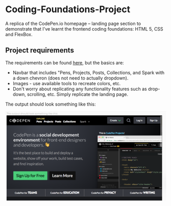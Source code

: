 # Coding-Foundations-Project

A replica of the CodePen.io homepage – landing page section to demonstrate that I've learnt the frontend coding foundations: HTML 5, CSS and FlexBox.

## Project requirements

The requirements can be found [here](https://devcamp.com/trails/digital-foundations/campsites/298/guides/digital-and-coding-literacy-capstone-project), but the basics are:

- Navbar that includes "Pens, Projects, Posts, Collections, and Spark with a down chevron (does not need to actually dropdown).
- Images - use available tools to recreate colors, etc.
- Don't worry about replicating any functionality features such as drop-down, scrolling, etc. Simply replicate the landing page.

The output should look something like this:


![CodePen landing page](./images/Screenshot%202023-11-10%20105145.png)